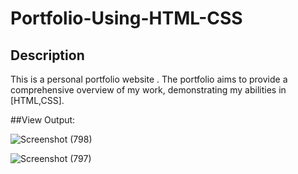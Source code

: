 # Portfolio-Using-HTML-CSS

## Description

This is a personal portfolio website . The portfolio aims to provide a comprehensive overview of my work, demonstrating my abilities in [HTML,CSS].

##View Output:


![Screenshot (798)](https://github.com/user-attachments/assets/20d89c52-f7bb-4c37-a6fe-14c0260b3ef3)


![Screenshot (797)](https://github.com/user-attachments/assets/b7718a3b-299f-4ed5-82e5-7b2ef824c9a2)


